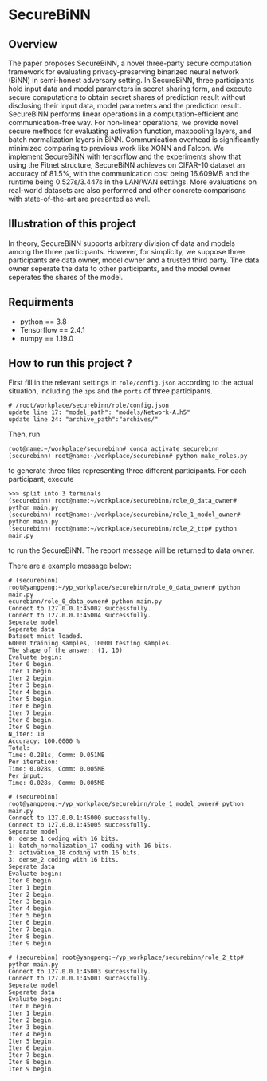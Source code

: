 # SecureBiNN

## Overview

The paper proposes SecureBiNN, a novel three-party secure computation framework for evaluating privacy-preserving binarized neural network (BiNN) in semi-honest adversary setting.
In SecureBiNN, three participants hold input data and model parameters in secret sharing form, and execute secure computations to obtain secret shares of prediction result without disclosing their input data, model parameters and the prediction result.
SecureBiNN performs linear operations in a computation-efficient and communication-free way. For non-linear operations, we provide novel secure methods for evaluating activation function, maxpooling layers, and batch normalization layers in BiNN.
Communication overhead is significantly minimized comparing to previous work like XONN and Falcon.
We implement SecureBiNN with tensorflow and the experiments show that using the Fitnet structure, SecureBiNN achieves on CIFAR-10 dataset an accuracy of 81.5%, with the communication cost being 16.609MB and the runtime being 0.527s/3.447s in the LAN/WAN settings.
More evaluations on real-world datasets are also performed and other concrete comparisons with state-of-the-art are presented as well.

## Illustration of this project

In theory, SecureBiNN supports arbitrary division of data and models among the three participants. However, for simplicity,
we suppose three participants are data owner, model owner and
a trusted third party. The data owner seperate the data to other participants, and the model owner seperates the shares of the model.

## Requirments

- python == 3.8
- Tensorflow == 2.4.1
- numpy == 1.19.0

## How to run this project ?

First fill in the relevant settings in `role/config.json` according to the actual situation, including the `ips` and the `ports` of three participants. 

```shell
# /root/workplace/securebinn/role/config.json
update line 17: "model_path": "models/Network-A.h5"
update line 24: "archive_path":"archives/"
```

Then, run

```shell
root@name:~/workplace/securebinn# conda activate securebinn
(securebinn) root@name:~/workplace/securebinn# python make_roles.py
```

to generate three files representing three different participants. For each participant, execute

```shell
>>> split into 3 terminals
(securebinn) root@name:~/workplace/securebinn/role_0_data_owner# python main.py
(securebinn) root@name:~/workplace/securebinn/role_1_model_owner# python main.py
(securebinn) root@name:~/workplace/securebinn/role_2_ttp# python main.py
```

to run the SecureBiNN.
The report message will be returned to data owner.

There are a example message below:

```shell
# (securebinn) root@yangpeng:~/yp_workplace/securebinn/role_0_data_owner# python main.py
ecurebinn/role_0_data_owner# python main.py
Connect to 127.0.0.1:45002 successfully.
Connect to 127.0.0.1:45004 successfully.
Seperate model
Seperate data
Dataset mnist loaded.
60000 training samples, 10000 testing samples.
The shape of the answer: (1, 10)
Evaluate begin:
Iter 0 begin.
Iter 1 begin.
Iter 2 begin.
Iter 3 begin.
Iter 4 begin.
Iter 5 begin.
Iter 6 begin.
Iter 7 begin.
Iter 8 begin.
Iter 9 begin.
N_iter: 10
Accuracy: 100.0000 %
Total:
Time: 0.281s, Comm: 0.051MB
Per iteration:
Time: 0.028s, Comm: 0.005MB
Per input:
Time: 0.028s, Comm: 0.005MB
```

```shell
# (securebinn) root@yangpeng:~/yp_workplace/securebinn/role_1_model_owner# python main.py
Connect to 127.0.0.1:45000 successfully.
Connect to 127.0.0.1:45005 successfully.
Seperate model
0: dense_1 coding with 16 bits.
1: batch_normalization_17 coding with 16 bits.
2: activation_18 coding with 16 bits.
3: dense_2 coding with 16 bits.
Seperate data
Evaluate begin:
Iter 0 begin.
Iter 1 begin.
Iter 2 begin.
Iter 3 begin.
Iter 4 begin.
Iter 5 begin.
Iter 6 begin.
Iter 7 begin.
Iter 8 begin.
Iter 9 begin.
```

```shell
# (securebinn) root@yangpeng:~/yp_workplace/securebinn/role_2_ttp# python main.py
Connect to 127.0.0.1:45003 successfully.
Connect to 127.0.0.1:45001 successfully.
Seperate model
Seperate data
Evaluate begin:
Iter 0 begin.
Iter 1 begin.
Iter 2 begin.
Iter 3 begin.
Iter 4 begin.
Iter 5 begin.
Iter 6 begin.
Iter 7 begin.
Iter 8 begin.
Iter 9 begin.
```